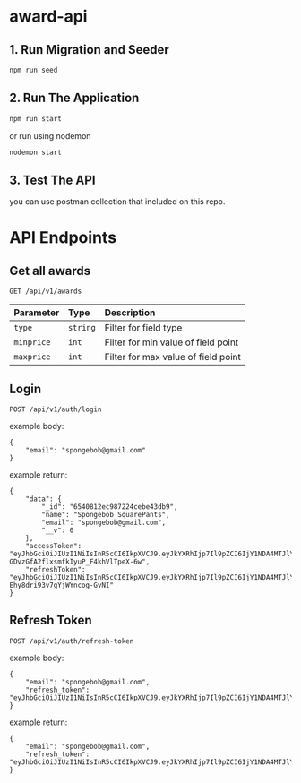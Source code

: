 # award-api

## 1. Run Migration and Seeder
```bash
npm run seed
```

## 2. Run The Application
```bash
npm run start
```
or run using nodemon
```bash
nodemon start
```

## 3. Test The API
you can use postman collection that included on this repo.



# API Endpoints

## Get all awards

```http
GET /api/v1/awards
```

| Parameter       | Type     | Description                                                   |
| :-------------- | :------- | :------------------------------------------------------------ |
| `type`          | `string` | Filter for field type                                         |
| `minprice`      | `int`    | Filter for min value of field point                           |
| `maxprice`      | `int`    | Filter for max value of field point                           |

## Login

```http
POST /api/v1/auth/login
```

example body:
```http
{
    "email": "spongebob@gmail.com"
}
```

example return:
```http
{
    "data": {
        "_id": "6540812ec987224cebe43db9",
        "name": "Spongebob SquarePants",
        "email": "spongebob@gmail.com",
        "__v": 0
    },
    "accessToken": "eyJhbGciOiJIUzI1NiIsInR5cCI6IkpXVCJ9.eyJkYXRhIjp7Il9pZCI6IjY1NDA4MTJlYzk4NzIyNGNlYmU0M2RiOSIsIm5hbWUiOiJTcG9uZ2Vib2IgU3F1YXJlUGFudHMiLCJlbWFpbCI6InNwb25nZWJvYkBnbWFpbC5jb20iLCJfX3YiOjB9LCJpYXQiOjE2OTg5NzI0ODcsImV4cCI6MTY5ODk3NjA4N30.whL9K0go0-GDvzGfA2flxsmfkIyuP_F4khVlTpeX-6w",
    "refreshToken": "eyJhbGciOiJIUzI1NiIsInR5cCI6IkpXVCJ9.eyJkYXRhIjp7Il9pZCI6IjY1NDA4MTJlYzk4NzIyNGNlYmU0M2RiOSIsIm5hbWUiOiJTcG9uZ2Vib2IgU3F1YXJlUGFudHMiLCJlbWFpbCI6InNwb25nZWJvYkBnbWFpbC5jb20iLCJfX3YiOjB9LCJpYXQiOjE2OTg5NzI0ODcsImV4cCI6MTY5OTA1ODg4N30.kchUuGJr7n2gVAFeZ-Ehy8dri93v7gYjWYncog-GvNI"
}
```

## Refresh Token

```http
POST /api/v1/auth/refresh-token
```

example body:
```http
{
    "email": "spongebob@gmail.com",
    "refresh_token": "eyJhbGciOiJIUzI1NiIsInR5cCI6IkpXVCJ9.eyJkYXRhIjp7Il9pZCI6IjY1NDA4MTJlYzk4NzIyNGNlYmU0M2RiOSIsIm5hbWUiOiJTcG9uZ2Vib2IgU3F1YXJlUGFudHMiLCJlbWFpbCI6InNwb25nZWJvYkBnbWFpbC5jb20iLCJfX3YiOjB9LCJpYXQiOjE2OTg5NzEyMjMsImV4cCI6MTY5OTA1NzYyM30.WKvI7hcHloLvRQQ8EwSdoR2A_vgOBN28EdgeChXAj0o"
}
```

example return:
```http
{
    "email": "spongebob@gmail.com",
    "refresh_token": "eyJhbGciOiJIUzI1NiIsInR5cCI6IkpXVCJ9.eyJkYXRhIjp7Il9pZCI6IjY1NDA4MTJlYzk4NzIyNGNlYmU0M2RiOSIsIm5hbWUiOiJTcG9uZ2Vib2IgU3F1YXJlUGFudHMiLCJlbWFpbCI6InNwb25nZWJvYkBnbWFpbC5jb20iLCJfX3YiOjB9LCJpYXQiOjE2OTg5NzEyMjMsImV4cCI6MTY5OTA1NzYyM30.WKvI7hcHloLvRQQ8EwSdoR2A_vgOBN28EdgeChXAj0o"
}
```